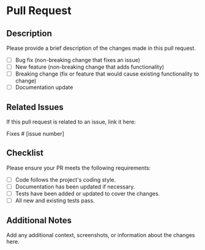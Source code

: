 # Pull Request

## Description

Please provide a brief description of the changes made in this pull request.

- [ ] Bug fix (non-breaking change that fixes an issue)
- [ ] New feature (non-breaking change that adds functionality)
- [ ] Breaking change (fix or feature that would cause existing functionality to change)
- [ ] Documentation update

## Related Issues

If this pull request is related to an issue, link it here:

Fixes # [issue number]

## Checklist

Please ensure your PR meets the following requirements:

- [ ] Code follows the project's coding style.
- [ ] Documentation has been updated if necessary.
- [ ] Tests have been added or updated to cover the changes.
- [ ] All new and existing tests pass.

## Additional Notes

Add any additional context, screenshots, or information about the changes here.
